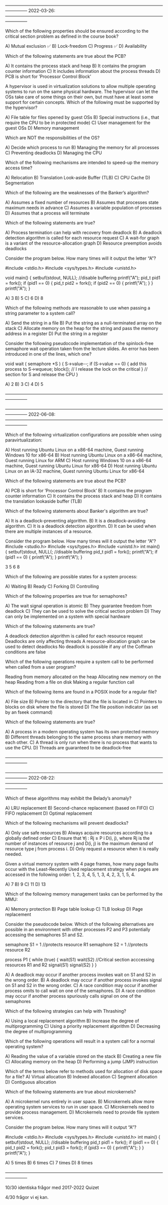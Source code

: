 —————————————————————————————————————————
2022-03-26:
—————————————————————————————————————————

Which of the following properties should be ensured according to the critical section problem as defined in the course book?

A) Mutual exclusion ✅
B) Lock-freedom
C) Progress ✅
D) Availability

Which of the following statements are true about the PCB?

A) It contains the process stack and heap
B) It contains the program counter information
C) It includes information about the process threads
D) PCB is short for ’Processor Control Block’

A hypervisor is used in virtualization solutions to allow multiple operating systems to
run on the same physical hardware. The hypervisor can let the OSs take care of some
things on their own, but must have at least some support for certain concepts. Which
of the following must be supported by the hypervisor?

A) File table for files opened by guest OSs
B) Special instructions (i.e., that require the CPU to be in protected mode)
C) User management for the guest OSs
D) Memory management

Which are NOT the responsibilities of the OS?

A) Decide which process to run
B) Managing the memory for all processes
C) Preventing deadlocks
D) Managing the CPU

Which of the following mechanisms are intended to speed-up the memory access time?

A) Relocation
B) Translation Look-aside Buffer (TLB)
C) CPU Cache
D) Segmentation

Which of the following are the weaknesses of the Banker’s algorithm?

A) Assumes a fixed number of resources
B) Assumes that processes state maximum needs in advance
C) Assumes a variable population of processes
D) Assumes that a process will terminate

Which of the following statements are true?

A) Process termination can help with recovery from deadlock
B) A deadlock detection algorithm is called for each resource request
C) A wait-for graph is a variant of the resource-allocation graph
D) Resource preemption avoids deadlocks

Consider the program below. How many times will it output the letter “A”?

#include <stdio.h>
#include <sys/types.h>
#include <unistd.h>

void main() {
setbuf(stdout, NULL); //disable buffering
printf("A");
pid_t pid1 = fork();
if (pid1 == 0) {
pid_t pid2 = fork();
if (pid2 == 0) {
printf("A");
}
}
printf("A");
}

A) 3
B) 5
C) 6
D) 8

Which of the following methods are reasonable to use when passing a string parameter to a system call?

A) Send the string in a file
B) Put the string as a null-terminated array on the stack
C) Allocate memory on the heap for the string and pass the memory address in a
register
D) Put the string in a register

Consider the following pseudocode implementation of the spinlock-free semaphore
wait operation taken from the lecture slides. An error has been introduced in one of
the lines, which one?

void wait ( semaphore \*S ) {
S->value--;
if (S->value == 0) {
add this process to S->wqueue;
block(); // I release the lock on the critical
} // section for S and release the CPU
}

A) 2
B) 3
C) 4
D) 5

—————————————————————————————————————————

—————————————————————————————————————————
2022-06-08:
—————————————————————————————————————————

Which of the following virtualization configurations are possible when using paravirtualization:

A) Host running Ubuntu Linux on a x86-64 machine, Guest running Windows 10 for x86-64
B) Host running Ubuntu Linux on a x86-64 machine, Guest running Linux for ARM
C) Host running Windows 10 on a x86-64 machine, Guest running Ubuntu Linux for x86-64
D) Host running Ubuntu Linux on an IA-32 machine, Guest running Ubuntu Linux for x86-64

Which of the following statements are true about the PCB?

A) PCB is short for ’Processor Control Block’
B) It contains the program counter information
C) It contains the process stack and heap
D) It contains the translation lookaside buffer (TLB)

Which of the following statements about Banker's algorithm are true?

A) It is a deadlock-preventing algorithm.
B) It is a deadlock-avoiding algorithm.
C) It is a deadlock detection algorithm.
D) It can be used when there are multiple instances of a resource.

Consider the program below. How many times will it output the letter “A”?
#include <studio.h>
#include <sys/types.h>
#include <unistd.h>
int main() {
setbuf(stdout, NULL(; //disable buffering
pid_t pid1 = fork();
printf(“A”);
if (pid1 == 0) {
printf(“A”);
}
printf(“A”);
}

3
5
6
8

Which of the following are possible states for a system process:

A) Waiting
B) Ready
C) Forking
D) Controlling

Which of the following properties are true for semaphores?

A) The wait signal operation is atomic
B) They guarantee freedom from deadlock
C) They can be used to solve the critical section problem
D) They can only be implemented on a system with special hardware

Which of the following statements are true?

A deadlock detection algorithm is called for each resource request
Deadlocks are only affecting threads
A resource-allocation graph can be used to detect deadlocks
No deadlock is possible if any of the Coffman conditions are false

Which of the following operations require a system call to be performed when called from a user program?

Reading from memory allocated on the heap
Allocating new memory on the heap
Reading from a file on disk
Making a regular function call

Which of the following items are found in a POSIX inode for a regular file?

A) File size
B) Pointer to the directory that the file is located in
C) Pointers to blocks on disk where the file is stored
D) The file position indicator (as set by an fseek command)

Which of the following statements are true?

A) A process in a modern operating system has its own protected memory
B) Different threads belonging to the same process share memory with each other.
C) A thread is only run when there is no process that wants to use the CPU.
D) Threads are guaranteed to be deadlock-free

—————————————————————————————————————————

—————————————————————————————————————————
2022-08-22:
—————————————————————————————————————————

Which of these algorithms may exhibit the Belady’s anomaly?

A) LRU replacement
B) Second-chance replacement (based on FIFO)
C) FIFO replacement
D) Optimal replacement

Which of the following mechanisms will prevent deadlocks?

A) Only use safe resources
B) Always acquire resources according to a globally defined order
C) Ensure that ∀j : Rj ≥ P i D(i, j), where Rj is the number of instances of resource j and D(i, j) is the maximum demand of resource type j from process i.
D) Only request a resource when it is really needed.

Given a virtual memory system with 4 page frames, how many page faults occur with the Least-Recently Used replacement strategy when pages are accessed in the following order: 1, 2, 3, 4, 5, 1, 3, 4, 2, 3, 1, 5, 4.

A) 7
B) 9
C) 11
D) 13

Which of the following memory management tasks can be performed by the MMU:

A) Memory protection
B) Page table lookup
C) TLB lookup
D) Page replacement

Consider the pseudocode below. Which of the following alternatives are possible in
an environment with other processes P2 and P3 potentially accessing the semaphores S1 and S2.

semaphore S1 = 1 //protects resource R1
semaphore S2 = 1 //protects resource R2

process P1 {
while (true) {
wait(S1)
wait(S2)
//Critical section acccessing resources R1 and R2
signal(S1)
signal(S2)
}
}

A) A deadlock may occur if another process invokes wait on S1 and S2 in the wrong
order.
B) A deadlock may occur if another process invokes signal on S1 and S2 in the
wrong order.
C) A race condition may occur if another process omits to call wait on one of the
semaphores.
D) A race condition may occur if another process spuriously calls signal on one of
the semaphores

Which of the following strategies can help with Thrashing?

A) Using a local replacement algorithm
B) Increase the degree of multiprogramming
C) Using a priority replacement algorithm
D) Decreasing the degree of multiprogramming

Which of the following operations will result in a system call for a normal operating system?

A) Reading the value of a variable stored on the stack
B) Creating a new file
C) Allocating memory on the heap
D) Performing a jump (JMP) instruction

Which of the terms below refer to methods used for allocation of disk space for a file?
A) Virtual allocation
B) Indexed allocation
C) Segment allocation
D) Contiguous allocation

Which of the following statements are true about microkernels?

A) A microkernel runs entirely in user space.
B) Microkernels allow more operating system services to run in user space.
C) Microkernels need to provide process management.
D) Microkernels need to provide file system services.

Consider the program below. How many times will it output “A”?

#include <stdio.h>
#include <sys/types.h>
#include <unistd.h>
int main() {
setbuf(stdout, NULL); //disable buffering
pid_t pid1 = fork();
if (pid1 == 0) {
pid_t pid2 = fork();
pid_t pid3 = fork();
if (pid3 == 0) {
printf("A");
}
}
printf("A");
}

A) 5 times
B) 6 times
C) 7 times
D) 8 times

—————————————————————————————————————————

10/30 identiska frågor med 2017-2022 Quizet

4/30 frågor vi ej kan.
